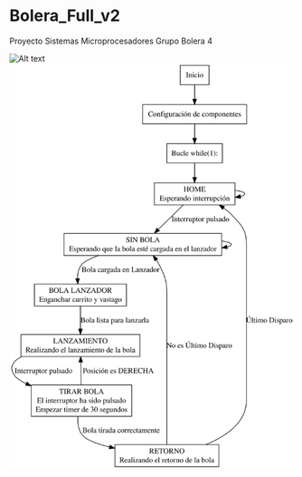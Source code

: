 # Bolera_Full_v2
 Proyecto Sistemas Microprocesadores
 Grupo Bolera 4

![Alt text]((https://raw.githubusercontent.com/Thanos002/Bolera_Full_v2/e788572c872bf40678c428ab6fec125933ea76ab/PruebaGlobal/PruebaGlobal/Documentacion/graphviz.svg))
<img src="https://raw.githubusercontent.com/Thanos002/Bolera_Full_v2/e788572c872bf40678c428ab6fec125933ea76ab/PruebaGlobal/PruebaGlobal/Documentacion/graphviz.svg">
